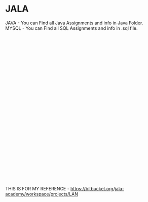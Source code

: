 # JALA
JAVA - You can Find all Java Assignments and info in Java Folder.   <br>
MYSQL - You can Find all SQL Assignments and info in  .sql file.


<br><br><br><br><br><br><br><br><br><br><br><br><br><br><br><br><br><br><br><br><br><br><br><br><br><br><br><br>
THIS IS FOR MY REFERENCE - https://bitbucket.org/jala-academy/workspace/projects/LAN
